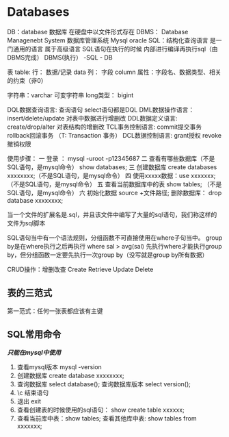 # Databases

DB：database 数据库 在硬盘中以文件形式存在
DBMS： Database Managenebt System 数据库管理系统 Mysql oracle 
SQL：结构化查询语言 是一门通用的语言 属于高级语言
         SQL语句在执行的时候 内部进行编译再执行sql（由DBMS完成）
DBMS(执行） -SQL - DB
 
表 table:
行： 数据/记录 data
列： 字段 column 属性：字段名、数据类型、相关的约束（非0）
 
字符串：varchar 可变字符串
long类型： bigint
 
DQL数据查询语言: 查询语句 select语句都是DQL
DML数据操作语言： insert/delete/update 对表中数据进行增删改
DDL数据定义语言: create/drop/alter 对表结构的增删改
TCL事务控制语言: commit提交事务 rollback回滚事务 （T: Transaction 事务）
DCL数据控制语言: grant授权 revoke撤销权限
 
使用步骤：
一 登录 ： mysql -uroot -p12345687
二 查看有哪些数据库（不是SQL语句，是mysql命令） show databases;
三 创建数据库 create databases xxxxxxxx;（不是SQL语句，是mysql命令）
四 使用xxxxx数据：use xxxxxxx;（不是SQL语句，是mysql命令）
五  查看当前数据库中的表 show tables; （不是SQL语句，是mysql命令）
六 初始化数据 source +文件路径; 
删除数据库： drop database xxxxxxxx;
 
当一个文件的扩展名是.sql，并且该文件中编写了大量的sql语句，我们称这样的文件为sql脚本

SQL语句当中有一个语法规则，分组函数不可直接使用在where子句当中。
group by是在where执行之后再执行
where sal > avg(sal) 先执行where才能执行group by，但分组函数一定要先执行一次group by（没写就是group by所有数据）

CRUD操作：增删改查
Create Retrieve Update Delete

## 表的三范式
第一范式：任何一张表都应该有主键

## SQL常用命令
***只能在mysql中使用***
1.  查看mysql版本 mysql -version
2. 创建数据库 create database xxxxxxxx;
3. 查询数据库 select database(); 查询数据库版本 select version();
4. \c 结束语句
5. 退出 exit
6. 查看创建表的时候使用的sql语句： show create table xxxxxx;
7. 查看当前库中表：show tables;
查看其他库中表: show tables from xxxxxxx;